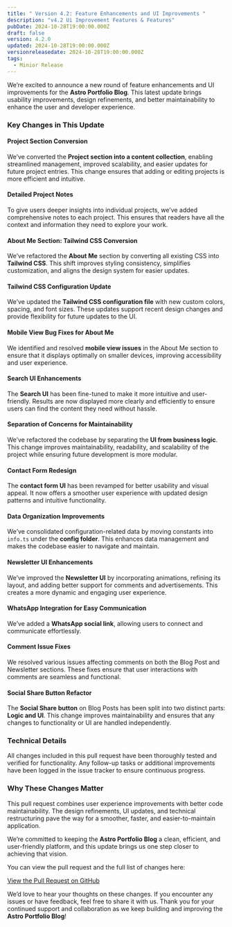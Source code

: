 ```yaml
---
title: " Version 4.2: Feature Enhancements and UI Improvements "
description: "v4.2 Ui Improvement Features & Features"
pubDate: 2024-10-28T19:00:00.000Z
draft: false
version: 4.2.0
updated: 2024-10-28T19:00:00.000Z
versionreleasedate: 2024-10-28T19:00:00.000Z
tags:
  - Minior Release
---
```


We’re excited to announce a new round of feature enhancements and UI improvements for the **Astro Portfolio Blog**. This latest update brings usability improvements, design refinements, and better maintainability to enhance the user and developer experience.

### **Key Changes in This Update**

#### **Project Section Conversion**

We’ve converted the **Project section into a content collection**, enabling streamlined management, improved scalability, and easier updates for future project entries. This change ensures that adding or editing projects is more efficient and intuitive.

#### **Detailed Project Notes**

To give users deeper insights into individual projects, we’ve added comprehensive notes to each project. This ensures that readers have all the context and information they need to explore your work.

#### **About Me Section: Tailwind CSS Conversion**

We’ve refactored the **About Me** section by converting all existing CSS into **Tailwind CSS**. This shift improves styling consistency, simplifies customization, and aligns the design system for easier updates.

#### **Tailwind CSS Configuration Update**

We’ve updated the **Tailwind CSS configuration file** with new custom colors, spacing, and font sizes. These updates support recent design changes and provide flexibility for future updates to the UI.

#### **Mobile View Bug Fixes for About Me**

We identified and resolved **mobile view issues** in the About Me section to ensure that it displays optimally on smaller devices, improving accessibility and user experience.

#### **Search UI Enhancements**

The **Search UI** has been fine-tuned to make it more intuitive and user-friendly. Results are now displayed more clearly and efficiently to ensure users can find the content they need without hassle.

#### **Separation of Concerns for Maintainability**

We’ve refactored the codebase by separating the **UI from business logic**. This change improves maintainability, readability, and scalability of the project while ensuring future development is more modular.

#### **Contact Form Redesign**

The **contact form UI** has been revamped for better usability and visual appeal. It now offers a smoother user experience with updated design patterns and intuitive functionality.

#### **Data Organization Improvements**

We’ve consolidated configuration-related data by moving constants into `info.ts` under the **config folder**. This enhances data management and makes the codebase easier to navigate and maintain.

#### **Newsletter UI Enhancements**

We’ve improved the **Newsletter UI** by incorporating animations, refining its layout, and adding better support for comments and advertisements. This creates a more dynamic and engaging user experience.

#### **WhatsApp Integration for Easy Communication**

We’ve added a **WhatsApp social link**, allowing users to connect and communicate effortlessly.

#### **Comment Issue Fixes**

We resolved various issues affecting comments on both the Blog Post and Newsletter sections. These fixes ensure that user interactions with comments are seamless and functional.

#### **Social Share Button Refactor**

The **Social Share button** on Blog Posts has been split into two distinct parts: **Logic and UI**. This change improves maintainability and ensures that any changes to functionality or UI are handled independently.

### **Technical Details**

All changes included in this pull request have been thoroughly tested and verified for functionality. Any follow-up tasks or additional improvements have been logged in the issue tracker to ensure continuous progress.

### **Why These Changes Matter**

This pull request combines user experience improvements with better code maintainability. The design refinements, UI updates, and technical restructuring pave the way for a smoother, faster, and easier-to-maintain application.

We’re committed to keeping the **Astro Portfolio Blog** a clean, efficient, and user-friendly platform, and this update brings us one step closer to achieving that vision.

You can view the pull request and the full list of changes here:

[View the Pull Request on GitHub](https://github.com/rafay99-epic/Astro-Portfolio-Blog/pull/53)

We’d love to hear your thoughts on these changes. If you encounter any issues or have feedback, feel free to share it with us. Thank you for your continued support and collaboration as we keep building and improving the **Astro Portfolio Blog**!
